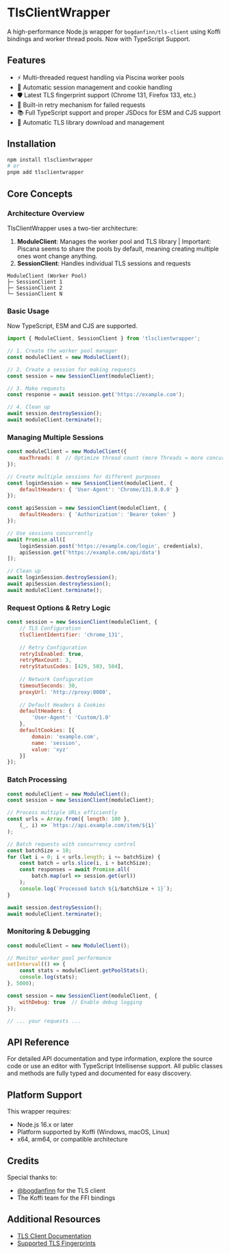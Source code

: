 # TlsClientWrapper

A high-performance Node.js wrapper for `bogdanfinn/tls-client` using Koffi bindings and worker thread pools.
Now with TypeScript Support.

## Features

- ⚡ Multi-threaded request handling via Piscina worker pools
- 🔄 Automatic session management and cookie handling
- 🛡️ Latest TLS fingerprint support (Chrome 131, Firefox 133, etc.)
- 🔄 Built-in retry mechanism for failed requests
- 📚 Full TypeScript support and proper JSDocs for ESM and CJS support
- 🔌 Automatic TLS library download and management

## Installation

```bash
npm install tlsclientwrapper
# or
pnpm add tlsclientwrapper
```

## Core Concepts

### Architecture Overview

TlsClientWrapper uses a two-tier architecture:

1. **ModuleClient**: Manages the worker pool and TLS library | Important: Piscana seems to share the pools by default, meaning creating multiple ones wont change anything.
2. **SessionClient**: Handles individual TLS sessions and requests

```plaintext
ModuleClient (Worker Pool)
├─ SessionClient 1
├─ SessionClient 2
└─ SessionClient N
```

### Basic Usage

Now TypeScript, ESM and CJS are supported.

```typescript
import { ModuleClient, SessionClient } from 'tlsclientwrapper';

// 1. Create the worker pool manager
const moduleClient = new ModuleClient();

// 2. Create a session for making requests
const session = new SessionClient(moduleClient);

// 3. Make requests
const response = await session.get('https://example.com');

// 4. Clean up
await session.destroySession();
await moduleClient.terminate();
```

### Managing Multiple Sessions

```javascript
const moduleClient = new ModuleClient({
    maxThreads: 8  // Optimize thread count (more Threads = more concurrent Requests, test whats the best for you)
});

// Create multiple sessions for different purposes
const loginSession = new SessionClient(moduleClient, {
    defaultHeaders: { 'User-Agent': 'Chrome/131.0.0.0' }
});

const apiSession = new SessionClient(moduleClient, {
    defaultHeaders: { 'Authorization': 'Bearer token' }
});

// Use sessions concurrently
await Promise.all([
    loginSession.post('https://example.com/login', credentials),
    apiSession.get('https://example.com/api/data')
]);

// Clean up
await loginSession.destroySession();
await apiSession.destroySession();
await moduleClient.terminate();
```

### Request Options & Retry Logic

```javascript
const session = new SessionClient(moduleClient, {
    // TLS Configuration
    tlsClientIdentifier: 'chrome_131',
    
    // Retry Configuration
    retryIsEnabled: true,
    retryMaxCount: 3,
    retryStatusCodes: [429, 503, 504],
    
    // Network Configuration
    timeoutSeconds: 30,
    proxyUrl: 'http://proxy:8080',
    
    // Default Headers & Cookies
    defaultHeaders: {
        'User-Agent': 'Custom/1.0'
    },
    defaultCookies: [{
        domain: 'example.com',
        name: 'session',
        value: 'xyz'
    }]
});
```

### Batch Processing

```javascript
const moduleClient = new ModuleClient();
const session = new SessionClient(moduleClient);

// Process multiple URLs efficiently
const urls = Array.from({ length: 100 }, 
    (_, i) => `https://api.example.com/item/${i}`
);

// Batch requests with concurrency control
const batchSize = 10;
for (let i = 0; i < urls.length; i += batchSize) {
    const batch = urls.slice(i, i + batchSize);
    const responses = await Promise.all(
        batch.map(url => session.get(url))
    );
    console.log(`Processed batch ${i/batchSize + 1}`);
}

await session.destroySession();
await moduleClient.terminate();
```

### Monitoring & Debugging

```javascript
const moduleClient = new ModuleClient();

// Monitor worker pool performance
setInterval(() => {
    const stats = moduleClient.getPoolStats();
    console.log(stats);
}, 5000);

const session = new SessionClient(moduleClient, {
    withDebug: true  // Enable debug logging
});

// ... your requests ...
```

## API Reference

For detailed API documentation and type information, explore the source code or use an editor with TypeScript Intellisense support. All public classes and methods are fully typed and documented for easy discovery.

## Platform Support

This wrapper requires:

- Node.js 16.x or later
- Platform supported by Koffi (Windows, macOS, Linux)
- x64, arm64, or compatible architecture

## Credits

Special thanks to:

- [@bogdanfinn](https://github.com/bogdanfinn) for the TLS client
- The Koffi team for the FFI bindings

## Additional Resources

- [TLS Client Documentation](https://bogdanfinn.gitbook.io/open-source-oasis)
- [Supported TLS Fingerprints](https://bogdanfinn.gitbook.io/open-source-oasis/tls-client/supported-and-tested-client-profiles)
